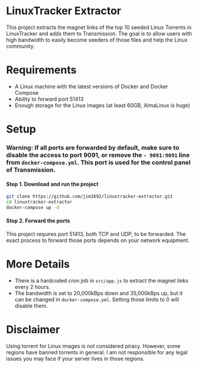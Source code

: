 # LinuxTracker Extractor

This project extracts the magnet links of the top 10 seeded Linux Torrents in LinuxTracker and adds them to Transmission. The goal is to allow users with high bandwidth to easily become seeders of those files and help the Linux community.

# Requirements

- A Linux machine with the latest versions of Docker and Docker Compose
- Ability to forward port 51413
- Enough storage for the Linux images (at least 60GB, AlmaLinux is huge)

# Setup

### Warning: If all ports are forwarded by default, make sure to disable the access to port 9091, or remove the `- 9091:9091` line from `docker-compose.yml`. This port is used for the control panel of Transmission.

#### Step 1. Download and run the project

```bash
git clone https://github.com/jim3692/linuxtracker-extractor.git
cd linuxtracker-extractor
docker-compose up -d
```

#### Step 2. Forward the ports

This project requires port 51413, both TCP and UDP, to be forwarded. The exact process to forward those ports depends on your network equipment.

# More Details

- There is a hardcoded cron job in `src/app.js` to extract the magnet links every 2 hours.
- The bandwidth is set to 20,000kBps down and 35,000kBps up, but it can be changed in `docker-compose.yml`. Setting those limits to 0 will disable them.

# Disclaimer

Using torrent for Linux images is not considered piracy. However, some regions have banned torrents in general. I am not responsible for any legal issues you may face if your server lives in those regions.

